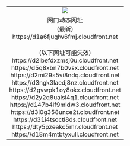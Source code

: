 ﻿<table>
  <tr></tr>
  <tr><td colspan=2 align=center><img src="https://d1a6fjuglw6fmj.cloudfront.net/Up/oGate.jpg" /></td></tr>
  <tr><td colspan=2 align=center>网门动态网址<br/>(最新)
<br>https://d1a6fjuglw6fmj.cloudfront.net
<br/><br/>(以下网址可能失效)
<br>https://d2lbefdxzmsj0u.cloudfront.net
<br>https://d5q8xbn7b0vsx.cloudfront.net
<br>https://d2mi29s5vi8ndq.cloudfront.net
<br>https://d3ngk3laedj8nz.cloudfront.net
<br>https://d2gvwpk1oy8okx.cloudfront.net
<br>https://d2y2q8ualsi4q1.cloudfront.net
<br>https://d147b4lf9mldw3.cloudfront.net
<br>https://d3i0g358unce2t.cloudfront.net
<br>https://d31i4tsoctl8ds.cloudfront.net
<br>https://dty5pzeakc5mr.cloudfront.net
<br>https://d18m4mtbtyxull.cloudfront.net
    </td>
  </tr>
</table>
